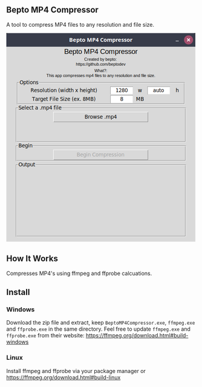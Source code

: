 ## Bepto MP4 Compressor
A tool to compress MP4 files to any resolution and file size.

![Preview](https://github.com/beptodev/Bepto-MP4-Compressor/raw/master/screenshot.png)

## How It Works
Compresses MP4's using ffmpeg and ffprobe calcuations.

## Install
### Windows

Download the zip file and extract, keep `BeptoMP4Compressor.exe`, `ffmpeg.exe` and `ffprobe.exe` in the same directory.
Feel free to update `ffmpeg.exe` and `ffprobe.exe` from their website: https://ffmpeg.org/download.html#build-windows

### Linux
Install ffmpeg and ffprobe via your package manager or https://ffmpeg.org/download.html#build-linux
